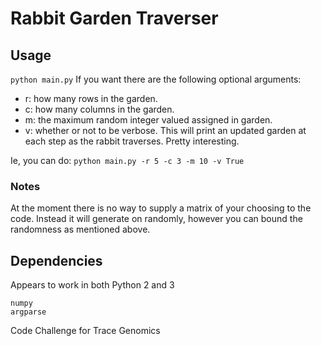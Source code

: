 # Rabbit Garden Traverser
## Usage
`python main.py`
If you want there are the following optional arguments:
- r: how many rows in the garden.
- c: how many columns in the garden.
- m: the maximum random integer valued assigned in garden.
- v: whether or not to be verbose. This will print an updated garden at each step as the rabbit traverses. Pretty interesting.

Ie, you can do:
`python main.py -r 5 -c 3 -m 10 -v True`

### Notes
At the moment there is no way to supply a matrix of your choosing to the code. Instead it will generate on randomly, however you can bound the randomness as mentioned above.

## Dependencies
Appears to work in both Python 2 and 3
```
numpy
argparse
```

Code Challenge for Trace Genomics
